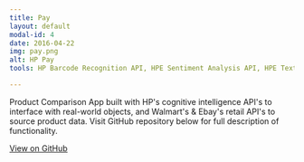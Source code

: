 ```yaml
---
title: Pay
layout: default
modal-id: 4
date: 2016-04-22
img: pay.png
alt: HP Pay
tools: HP Barcode Recognition API, HPE Sentiment Analysis API, HPE Text Autocomplete API, Walmart Product Retrieval API, Walmart Customer Review API, Ebay Product Retrieval API, Google Places API, REST, JSON, Java, XML, SQL, Android SDK, Android Studio, Material Design, Git

---
```


Product Comparison App built with HP's cognitive intelligence API's to interface with real-world objects, and Walmart's & Ebay's retail API's to source product data. Visit GitHub repository below for full description of functionality.

<div class="center-links">
    <a class="btn btn-md btn-outline github-project-link" href="https://github.com/MikeKwon36/HP-Hackathon" target="_blank">
        <i class="fa fa-github"></i>
        <span class="small">View on GitHub</span>
    </a>
</div>
